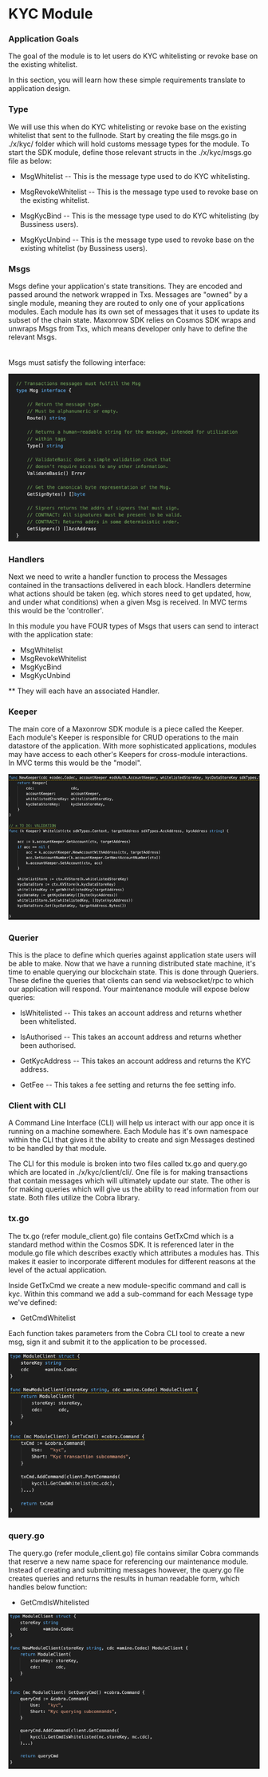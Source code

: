 # KYC Module


### Application Goals
The goal of the module is to let users do KYC whitelisting or revoke base on the existing whitelist. 

In this section, you will learn how these simple requirements translate to application design.

### Type

We will use this when do KYC whitelisting or revoke base on the existing whitelist that sent to the fullnode. 
Start by creating the file msgs.go in ./x/kyc/ folder which 
will hold customs message types for the module.
To start the SDK module, define those relevant structs in the ./x/kyc/msgs.go file as below:

* MsgWhitelist
-- This is the message type used to do KYC whitelisting. 

* MsgRevokeWhitelist
-- This is the message type used to revoke base on the existing whitelist.

* MsgKycBind
-- This is the message type used to do KYC whitelisting (by Bussiness users). 

* MsgKycUnbind
-- This is the message type used to revoke base on the existing whitelist (by Bussiness users). 


### Msgs

Msgs define your application's state transitions. 
They are encoded and passed around the network wrapped in Txs. 
Messages are "owned" by a single module, meaning they are routed to only one of your applications modules. 
Each module has its own set of messages that it uses to update its subset of the chain state. 
Maxonrow SDK relies on Cosmos SDK wraps and unwraps Msgs from Txs, which means developer only have to define the relevant Msgs.<br/><br/>  
Msgs must satisfy the following interface:

![Image-1](pic/node_cli_kyc-01.png)  


### Handlers

Next we need to write a handler function to process the Messages contained 
in the transactions delivered in each block. 
Handlers determine what actions should be taken (eg. which stores need to get updated, how, and under what conditions) 
when a given Msg is received. In MVC terms this would be the 'controller'.

In this module you have FOUR types of Msgs that users 
can send to interact with the application state: 

* MsgWhitelist 
* MsgRevokeWhitelist
* MsgKycBind
* MsgKycUnbind

** They will each have an associated Handler.


### Keeper

The main core of a Maxonrow SDK module is a piece called the Keeper. 
Each module's Keeper is responsible for CRUD operations to the main datastore of the application. 
With more sophisticated applications, modules may have access to each other's Keepers 
for cross-module interactions. <br/>In MVC terms this would be the "model". 

![Image-2](pic/node_cli_kyc-02.png)



### Querier

This is the place to define which queries against application state users will be able to make. 
Now that we have a running distributed state machine, it's time to enable querying our blockchain state. 
This is done through Queriers. 
These define the queries that clients can send via websocket/rpc to which our application will respond. 
Your maintenance module will expose below queries:

* IsWhitelisted
-- This takes an account address and returns whether been whitelisted.

* IsAuthorised
-- This takes an account address and returns whether been authorised.

* GetKycAddress
-- This takes an account address and returns the KYC address.

* GetFee
-- This takes a fee setting and returns the fee setting info.


### Client with CLI  
A Command Line Interface (CLI) will help us interact with our app once it is running on a machine somewhere. Each Module has it's own namespace within the CLI that gives it the ability to create and sign Messages destined to be handled by that module. 

The CLI for this module is broken into two files called tx.go and query.go which are located in ./x/kyc/client/cli/. One file is for making transactions that contain messages which will ultimately update our state. The other is for making queries which will give us the ability to read information from our state. Both files utilize the Cobra library.

### tx.go
The tx.go (refer module_client.go) file contains GetTxCmd which is a standard method within the Cosmos SDK. It is referenced later in the module.go file which describes exactly which attributes a modules has. This makes it easier to incorporate different modules for different reasons at the level of the actual application.

Inside GetTxCmd we create a new module-specific command and call is kyc. Within this command we add a sub-command for each Message type we've defined:

* GetCmdWhitelist

Each function takes parameters from the Cobra CLI tool to create a new msg, sign it and submit it to the application to be processed. 

![Image-3](pic/node_cli_kyc-03.png)

### query.go
The query.go  (refer module_client.go) file contains similar Cobra commands that reserve a new name space for referencing our maintenance module. Instead of creating and submitting messages however, the query.go file creates queries and returns the results in human readable form, which handles below function:

* GetCmdIsWhitelisted

![Image-4](pic/node_cli_kyc-04.png)


